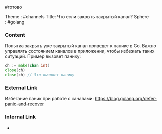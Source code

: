 #готово 

Theme : #channels
Title: Что если закрыть закрытый канал?
Sphere : #golang

### Content

Попытка закрыть уже закрытый канал приведет к панике в Go. Важно управлять состоянием каналов в приложении, чтобы избежать таких ситуаций. Пример вызовет панику:

```go
ch := make(chan int)
close(ch)
close(ch) // Это вызовет панику
```

### External Link

Избегание паник при работе с каналами: https://blog.golang.org/defer-panic-and-recover

### Internal Link

- 